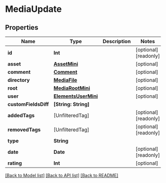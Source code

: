 # MediaUpdate

## Properties

Name | Type | Description | Notes
------------ | ------------- | ------------- | -------------
**id** | **Int** |  | [optional] [readonly] 
**asset** | [**AssetMini**](AssetMini.md) |  | [optional] 
**comment** | [**Comment**](Comment.md) |  | [optional] 
**directory** | [**MediaFile**](MediaFile.md) |  | [optional] 
**root** | [**MediaRootMini**](MediaRootMini.md) |  | [optional] 
**user** | [**ElementsUserMini**](ElementsUserMini.md) |  | [optional] 
**customFieldsDiff** | **[String: String]** |  | 
**addedTags** | [UnfilteredTag] |  | [optional] [readonly] 
**removedTags** | [UnfilteredTag] |  | [optional] [readonly] 
**type** | **String** |  | 
**date** | **Date** |  | [optional] [readonly] 
**rating** | **Int** |  | [optional] 

[[Back to Model list]](../#documentation-for-models) [[Back to API list]](../#documentation-for-api-endpoints) [[Back to README]](../)


